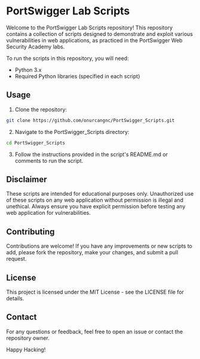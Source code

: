 # PortSwigger Lab Scripts

Welcome to the PortSwigger Lab Scripts repository! This repository contains a collection of scripts designed to demonstrate and exploit various vulnerabilities in web applications, as practiced in the PortSwigger Web Security Academy labs.

To run the scripts in this repository, you will need:

- Python 3.x
- Required Python libraries (specified in each script)


## Usage

1. Clone the repository:
```bash
git clone https://github.com/onurcangnc/PortSwigger_Scripts.git
```

2. Navigate to the PortSwigger_Scripts directory:
```bash
cd PortSwigger_Scripts
```

3. Follow the instructions provided in the script's README.md or comments to run the script.

## Disclaimer

These scripts are intended for educational purposes only. Unauthorized use of these scripts on any web application without permission is illegal and unethical. Always ensure you have explicit permission before testing any web application for vulnerabilities.

## Contributing

Contributions are welcome! If you have any improvements or new scripts to add, please fork the repository, make your changes, and submit a pull request.

## License
This project is licensed under the MIT License - see the LICENSE file for details.

## Contact
For any questions or feedback, feel free to open an issue or contact the repository owner.

Happy Hacking!